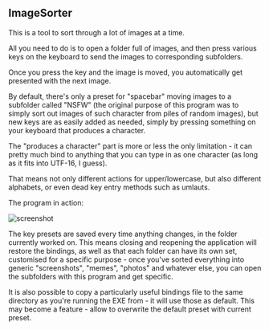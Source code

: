 ﻿## ImageSorter

This is a tool to sort through a lot of images at a time.

All you need to do is to open a folder full of images, and then press various keys on the keyboard to send the images to corresponding subfolders.

Once you press the key and the image is moved, you automatically get presented with the next image.

By default, there's only a preset for "spacebar" moving images to a subfolder called "NSFW" (the original purpose of this program was to simply sort out images of such character from piles of random images), but new keys are as easily added as needed, simply by pressing something on your keyboard that produces a character.

The "produces a character" part is more or less the only limitation - it can pretty much bind to anything that you can type in as one character (as long as it fits into UTF-16, I guess).

That means not only different actions for upper/lowercase, but also different alphabets, or even dead key entry methods such as umlauts.

The program in action:

![screenshot](https://raw.githubusercontent.com/htmlcoderexe/ImageSorter/main/screenshot.png)

The key presets are saved every time anything changes, in the folder currently worked on. This means closing and reopening the application will restore the bindings, as well as that each folder can have its own set, customised for a specific purpose - once you've sorted everything into generic "screenshots", "memes", "photos" and whatever else, you can open the subfolders with this program and get specific.

It is also possible to copy a particularly useful bindings file to the same directory as you're running the EXE from - it will use those as default. This may become a feature - allow to overwrite the default preset with current preset.
